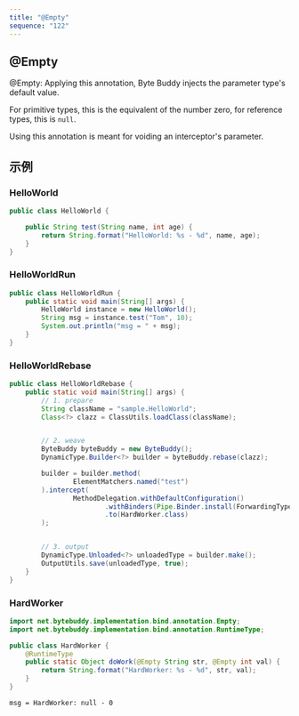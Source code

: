 ```yaml
---
title: "@Empty"
sequence: "122"
---
```


## @Empty

@Empty: Applying this annotation, Byte Buddy injects the parameter type's default value.

For primitive types, this is the equivalent of the number zero, for reference types, this is `null`.

Using this annotation is meant for voiding an interceptor's parameter.

## 示例

### HelloWorld

```java
public class HelloWorld {

    public String test(String name, int age) {
        return String.format("HelloWorld: %s - %d", name, age);
    }
}
```

### HelloWorldRun

```java
public class HelloWorldRun {
    public static void main(String[] args) {
        HelloWorld instance = new HelloWorld();
        String msg = instance.test("Tom", 10);
        System.out.println("msg = " + msg);
    }
}
```

### HelloWorldRebase

```java
public class HelloWorldRebase {
    public static void main(String[] args) {
        // 1. prepare
        String className = "sample.HelloWorld";
        Class<?> clazz = ClassUtils.loadClass(className);


        // 2. weave
        ByteBuddy byteBuddy = new ByteBuddy();
        DynamicType.Builder<?> builder = byteBuddy.rebase(clazz);

        builder = builder.method(
                ElementMatchers.named("test")
        ).intercept(
                MethodDelegation.withDefaultConfiguration()
                        .withBinders(Pipe.Binder.install(ForwardingType.class))
                        .to(HardWorker.class)
        );


        // 3. output
        DynamicType.Unloaded<?> unloadedType = builder.make();
        OutputUtils.save(unloadedType, true);
    }
}
```

### HardWorker

```java
import net.bytebuddy.implementation.bind.annotation.Empty;
import net.bytebuddy.implementation.bind.annotation.RuntimeType;

public class HardWorker {
    @RuntimeType
    public static Object doWork(@Empty String str, @Empty int val) {
        return String.format("HardWorker: %s - %d", str, val);
    }
}
```

```text
msg = HardWorker: null - 0
```
